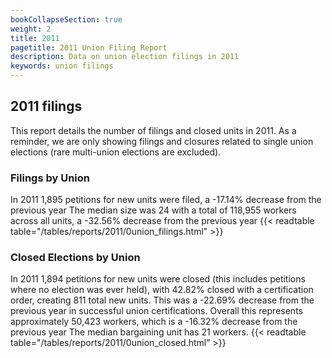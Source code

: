 ```yaml
---
bookCollapseSection: true
weight: 2
title: 2011
pagetitle: 2011 Union Filing Report
description: Data on union election filings in 2011
keywords: union filings
---
```


## 2011 filings

This report details the number of filings and closed units in 2011. As a reminder, we are only showing filings and closures related to single union elections (rare multi-union elections are excluded).

### Filings by Union
In 2011 1,895 petitions for new units were filed, a -17.14% decrease from the previous year The median size was 24 with a total of 118,955 workers across all units, a -32.56% decrease from the previous year
{{< readtable table="/tables/reports/2011/0union_filings.html" >}}

### Closed Elections by Union
In 2011 1,894 petitions for new units were closed (this includes petitions where no election was ever held), with 42.82% closed with a certification order, creating 811 total new units. This was a -22.69% decrease from the previous year in successful union certifications. Overall this represents approximately 50,423 workers, which is a -16.32% decrease from the previous year The median bargaining unit has 21 workers.
{{< readtable table="/tables/reports/2011/0union_closed.html" >}}
